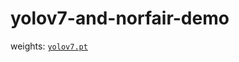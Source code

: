 # yolov7-and-norfair-demo

weights: [`yolov7.pt`](https://github.com/WongKinYiu/yolov7/releases/download/v0.1/yolov7.pt)